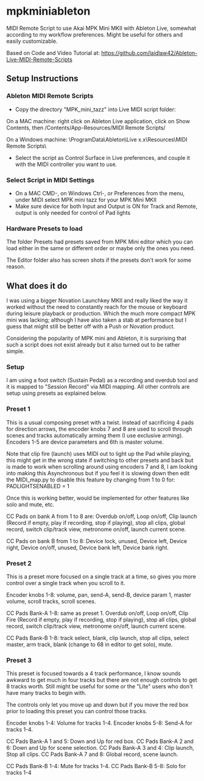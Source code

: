 # mpkminiableton

MIDI Remote Script to use Akai MPK Mini MKII with Ableton Live, somewhat according to my workflow preferences. Might be useful for others and easily customizable.

Based on Code and Video Tutorial at: <https://github.com/laidlaw42/Ableton-Live-MIDI-Remote-Scripts>

## Setup Instructions

### Ableton MIDI Remote Scripts

- Copy the directory "MPK_mini_tazz" into Live MIDI script folder:

On a MAC machine: right click on Ableton Live application, click on Show Contents, then /Contents/App-Resources/MIDI Remote Scripts/

On a Windows machine: \ProgramData\Ableton\Live x.x\Resources\MIDI Remote Scripts\

- Select the script as Control Surface in Live preferences, and couple it with the MIDI controller you want to use.

### Select Script in MIDI Settings

- On a MAC CMD-, on Windows Ctrl-,  or Preferences from the menu, under MIDI select MPK mini tazz for your MPK Mini MKII
- Make sure device for both Input and Output is ON for Track and Remote, output is only needed for control of Pad lights

### Hardware Presets to load

The folder Presets had presets saved from MPK Mini editor which you can load either in the same or different order or maybe only the ones you need.

The Editor folder also has screen shots if the presets don't work for some reason.

## What does it do

I was using a bigger Novation Launchkey MKII and really liked the way it worked without the need to constantly reach for the mouse or keyboard during leisure playback or production. Which the much more compact MPK mini was lacking; although I have also taken a stab at performance but I guess that might still be better off with a Push or Novation product.

Considering the popularity of MPK mini and Ableton, it is surprising that such a script does not exist already but it also turned out to be rather simple.

### Setup

I am using a foot switch (Sustain Pedal) as a recording and overdub tool and it is mapped to "Session Record" via MIDI mapping. All other controls are setup using presets as explained below.

### Preset 1

This is a usual composing preset with a twist. Instead of sacrificing 4 pads for direction arrows, the encoder knobs 7 and 8 are used to scroll through scenes and tracks automatically arming them (I use exclusive arming). Encoders 1-5 are device parameters and 6th is master volume.

Note that clip fire (launch) uses MIDI out to light up the Pad while playing, this might get in the wrong state if switching to other presets and back but is made to work when scrolling around using encoders 7 and 8, I am looking into making this Asynchronous but if you feel it is slowing down then edit the MIDI_map.py to disable this feature by changing from 1 to 0 for: PADLIGHTSENABLED = 1

Once this is working better, would be implemented for other features like solo and mute, etc.

CC Pads on bank A from 1 to 8 are: Overdub on/off, Loop on/off, Clip launch (Record if empty, play if recording, stop if playing), stop all clips, global record, switch clip/track view, metronome on/off, launch current scene.

CC Pads on bank B from 1 to 8: Device lock, unused, Device left, Device right, Device on/off, unused, Device bank left, Device bank right.

### Preset 2

This is a preset more focused on a single track at a time, so gives you more control over a single track when you scroll to it.

Encoder knobs 1-8: volume, pan, send-A, send-B, device param 1, master volume, scroll tracks, scroll scenes.

CC Pads Bank-A 1-8: same as preset 1. Overdub on/off, Loop on/off, Clip Fire (Record if empty, play if recording, stop if playing), stop all clips, global record, switch clip/track view, metronome on/off, launch current scene.

CC Pads Bank-B 1-8: track select, blank, clip launch, stop all clips, select master, arm track, blank (change to 68 in editor to get solo), mute.

### Preset 3

This preset is focused towards a 4 track performance, I know sounds awkward to get much in four tracks but there are not enough controls to get 8 tracks worth. Still might be useful for some or the "Lite" users who don't have many tracks to begin with.

The controls only let you move up and down but if you move the red box prior to loading this preset you can control those tracks.

Encoder knobs 1-4: Volume for tracks 1-4.
Encoder knobs 5-8: Send-A for tracks 1-4.

CC Pads Bank-A 1 and 5: Down and Up for red box.
CC Pads Bank-A 2 and 6: Down and Up for scene selection.
CC Pads Bank-A 3 and 4: Clip launch, Stop all clips.
CC Pads Bank-A 7 and 8: Global record, scene launch.

CC Pads Bank-B 1-4: Mute for tracks 1-4.
CC Pads Bank-B 5-8: Solo for tracks 1-4

